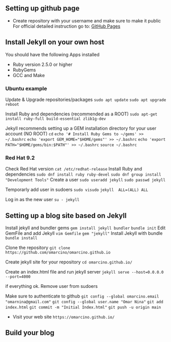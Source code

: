 ## Setting up github page
- Create repository with your username and make sure to make it public
For official detailed instruction go to:
[GitHub Pages](https://pages.github.com/)

## Install Jekyll on your own host
You should have the following Apps installed
- Ruby version 2.5.0 or higher
- RubyGems
- GCC and Make
### Ubuntu example
Update & Upgrade repositories/packages
`sudo apt update`
`sudo apt upgrade`
`reboot`

Install Ruby and dependencies (recommended as a ROOT)
`sudo apt-get install ruby-full build-essential zlib1g-dev`

Jekyll recommends setting up a GEM installation directory for your user account (NO ROOT)
`cd`
`echo '# Install Ruby Gems to ~/gems' >> ~/.bashrc`
`echo 'export GEM_HOME="$HOME/gems"' >> ~/.bashrc`
`echo 'export PATH="$HOME/gems/bin:$PATH"' >> ~/.bashrc`
`source ~/.bashrc`


### Red Hat 9.2
Check Red Hat version
`cat /etc/redhat-release`
Install Ruby and dependencies
`sudo dnf install ruby ruby-devel`
`sudo dnf group install "Development Tools"`
Create a user
`sudo useradd jekyll`
`sudo passwd jekyll`

Temporarly add user in sudoers
`sudo visudo`
`jekyll  ALL=(ALL) ALL`

Log in as the new user
`su - jekyll`

## Setting up a blog site based on Jekyll
Install jekyll and bundler gems
`gem install jekyll bundler`
`bundle init`
Edit GemFile and add Jekyll
`vim Gemfile`
`gem "jekyll"`
Install Jekyll with bundle
`bundle install`

Clone the repository
`git clone https://github.com/omarcino/omarcino.github.io`

Create jekyll site for your repository
`cd omarcino.github.io/`

Create an index.html file and run jekyll server
`jekyll serve --host=0.0.0.0 --port=4000`

if everything ok. Remove user from sudoers

Make sure to authenticate to github
`git config --global omarcino.email "omarnina@gmail.com"`
`git config --global user.name "Omar Nina"`
`git add index.html`
`git commit -m "Initial Index.html"`
`git push -u origin main`

- Visit your web site
`https://omarcino.github.io/`

## Build your blog



